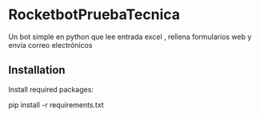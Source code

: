 # RocketbotPruebaTecnica
Un bot simple en python que lee entrada excel ,  rellena formularios web y envía correo electrónicos

## Installation

Install required packages:

pip install -r requirements.txt
